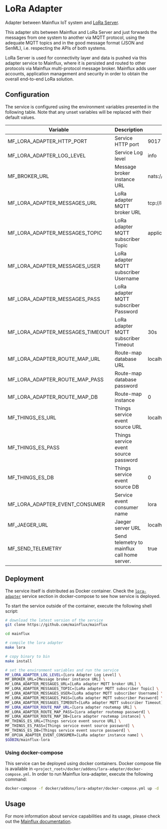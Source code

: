 # LoRa Adapter
Adapter between Mainflux IoT system and [LoRa Server](https://github.com/brocaar/chirpstack-network-server).

This adapter sits between Mainflux and LoRa Server and just forwards the messages from one system to another via MQTT protocol, using the adequate MQTT topics and in the good message format (JSON and SenML), i.e. respecting the APIs of both systems.

LoRa Server is used for connectivity layer and data is pushed via this adapter service to Mainflux, where it is persisted and routed to other protocols via Mainflux multi-protocol message broker. Mainflux adds user accounts, application management and security in order to obtain the overall end-to-end LoRa solution.

## Configuration

The service is configured using the environment variables presented in the
following table. Note that any unset variables will be replaced with their
default values.

| Variable                         | Description                                  | Default                         |
|----------------------------------|----------------------------------------------|---------------------------------|
| MF_LORA_ADAPTER_HTTP_PORT        | Service HTTP port                            | 9017                            |
| MF_LORA_ADAPTER_LOG_LEVEL        | Service Log level                            | info                            |
| MF_BROKER_URL                    | Message broker instance URL                  | nats://localhost:4222           |
| MF_LORA_ADAPTER_MESSAGES_URL     | LoRa adapter MQTT broker URL                 | tcp://localhost:1883            |
| MF_LORA_ADAPTER_MESSAGES_TOPIC   | LoRa adapter MQTT subscriber Topic           | application/+/device/+/event/up |
| MF_LORA_ADAPTER_MESSAGES_USER    | LoRa adapter MQTT subscriber Username        |                                 |
| MF_LORA_ADAPTER_MESSAGES_PASS    | LoRa adapter MQTT subscriber Password        |                                 |
| MF_LORA_ADAPTER_MESSAGES_TIMEOUT | LoRa adapter MQTT subscriber Timeout         | 30s                             |
| MF_LORA_ADAPTER_ROUTE_MAP_URL    | Route-map database URL                       | localhost:6379                  |
| MF_LORA_ADAPTER_ROUTE_MAP_PASS   | Route-map database password                  |                                 |
| MF_LORA_ADAPTER_ROUTE_MAP_DB     | Route-map instance                           | 0                               |
| MF_THINGS_ES_URL                 | Things service event source URL              | localhost:6379                  |
| MF_THINGS_ES_PASS                | Things service event source password         |                                 |
| MF_THINGS_ES_DB                  | Things service event source DB               | 0                               |
| MF_LORA_ADAPTER_EVENT_CONSUMER   | Service event consumer name                  | lora                            |
| MF_JAEGER_URL                    | Jaeger server URL                            | localhost:6831                  |
| MF_SEND_TELEMETRY                | Send telemetry to mainflux call home server. | true                            |

## Deployment

The service itself is distributed as Docker container. Check the [`lora-adapter`](https://github.com/mainflux/mainflux/blob/master/docker/addons/lora-adapter/docker-compose.yml#L23-L37) service section in
docker-compose to see how service is deployed.

To start the service outside of the container, execute the following shell script:

```bash
# download the latest version of the service
git clone https://github.com/mainflux/mainflux

cd mainflux

# compile the lora adapter
make lora

# copy binary to bin
make install

# set the environment variables and run the service
MF_LORA_ADAPTER_LOG_LEVEL=[Lora Adapter Log Level] \
MF_BROKER_URL=[Message broker instance URL] \
MF_LORA_ADAPTER_MESSAGES_URL=[LoRa adapter MQTT broker URL] \
MF_LORA_ADAPTER_MESSAGES_TOPIC=[LoRa adapter MQTT subscriber Topic] \
MF_LORA_ADAPTER_MESSAGES_USER=[LoRa adapter MQTT subscriber Username] \
MF_LORA_ADAPTER_MESSAGES_PASS=[LoRa adapter MQTT subscriber Password] \
MF_LORA_ADAPTER_MESSAGES_TIMEOUT=[LoRa adapter MQTT subscriber Timeout]
MF_LORA_ADAPTER_ROUTE_MAP_URL=[Lora adapter routemap URL] \
MF_LORA_ADAPTER_ROUTE_MAP_PASS=[Lora adapter routemap password] \
MF_LORA_ADAPTER_ROUTE_MAP_DB=[Lora adapter routemap instance] \
MF_THINGS_ES_URL=[Things service event source URL] \
MF_THINGS_ES_PASS=[Things service event source password] \
MF_THINGS_ES_DB=[Things service event source password] \
MF_OPCUA_ADAPTER_EVENT_CONSUMER=[LoRa adapter instance name] \
$GOBIN/mainflux-lora
```

### Using docker-compose

This service can be deployed using docker containers.
Docker compose file is available in `<project_root>/docker/addons/lora-adapter/docker-compose.yml`. In order to run Mainflux lora-adapter, execute the following command:

```bash
docker-compose -f docker/addons/lora-adapter/docker-compose.yml up -d
```

## Usage

For more information about service capabilities and its usage, please check out
the [Mainflux documentation](https://docs.mainflux.io/lora).
